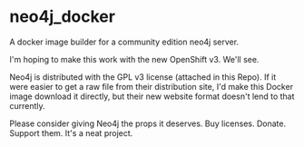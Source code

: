 neo4j_docker
============

A docker image builder for a community edition neo4j server.

I'm hoping to make this work with the new OpenShift v3.  We'll see.

Neo4j is distributed with the GPL v3 license (attached in this Repo).  If it were easier to get a raw file from their distribution site, I'd make this Docker image download it directly, but their new website format doesn't lend to that currently.

Please consider giving Neo4j the props it deserves.  Buy licenses.  Donate.  Support them.  It's a neat project.

